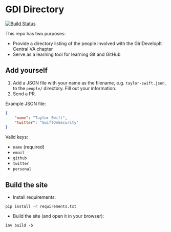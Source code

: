 # GDI Directory

[![Build Status](https://travis-ci.org/GirlDevelopItCentralVA/gdi-centralva-directory.svg?branch=master)](https://travis-ci.org/GirlDevelopItCentralVA/gdi-centralva-directory)

This repo has two purposes:

- Provide a directory listing of the people involved with the GirlDevelopIt Central VA chapter
- Serve as a learning tool for learning Git and GitHub

## Add yourself

1. Add a JSON file with your name as the filename, e.g. `taylor-swift.json`, to the `people/` directory. Fill out your information.
2. Send a PR.

Example JSON file:

```json
{
    "name": "Taylor Swift",
    "twitter": "SwiftOnSecurity"
}
```

Valid keys:

- `name` (required)
- `email`
- `github`
- `twitter`
- `personal`

## Build the site

- Install requirements:

```
pip install -r requirements.txt
```

- Build the site (and open it in your browser):

```
inv build -b
```

